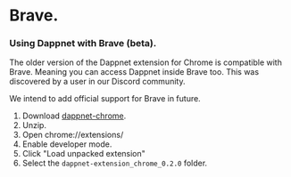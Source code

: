 # Brave.

### Using Dappnet with Brave (beta).

The older version of the Dappnet extension for Chrome is compatible with Brave. Meaning you can access Dappnet inside Brave too. This was discovered by a user in our Discord community.

We intend to add official support for Brave in future.

1. Download [dappnet-chrome](https://github.com/gliss-co/undisclosed/releases/download/extension-chrome-0.2.0/dappnet-extension\_chrome\_0.2.0.zip).
2. Unzip.
3. Open chrome://extensions/
4. Enable developer mode.
5. Click "Load unpacked extension"
6. Select the `dappnet-extension_chrome_0.2.0` folder.
